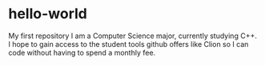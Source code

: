 # hello-world
My first repository
I am a Computer Science major, currently studying C++. I hope to gain access to the student tools github offers like Clion so I can code without having to spend a monthly fee.
